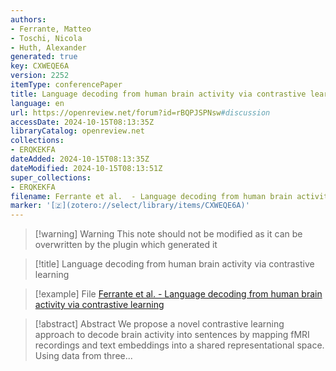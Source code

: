 ```yaml
---
authors:
- Ferrante, Matteo
- Toschi, Nicola
- Huth, Alexander
generated: true
key: CXWEQE6A
version: 2252
itemType: conferencePaper
title: Language decoding from human brain activity via contrastive learning
language: en
url: https://openreview.net/forum?id=rBQPJSPNsw#discussion
accessDate: 2024-10-15T08:13:35Z
libraryCatalog: openreview.net
collections:
- ERQKEKFA
dateAdded: 2024-10-15T08:13:35Z
dateModified: 2024-10-15T08:13:51Z
super_collections:
- ERQKEKFA
filename: Ferrante et al.  - Language decoding from human brain activity via contrastive learning
marker: '[🇿](zotero://select/library/items/CXWEQE6A)'
---
```



 > 
 > \[!warning\] Warning
 > This note should not be modified as it can be overwritten by the plugin which generated it

 > 
 > \[!title\] Language decoding from human brain activity via contrastive learning

 > 
 > \[!example\] File
 > [Ferrante et al.  - Language decoding from human brain activity via contrastive learning](Ferrante%20et%20al.%20%20-%20Language%20decoding%20from%20human%20brain%20activity%20via%20contrastive%20learning.pdf)

 > 
 > \[!abstract\] Abstract
 > We propose a novel contrastive learning approach to decode brain activity into sentences by mapping fMRI recordings and text embeddings into a shared representational space. Using data from three...
